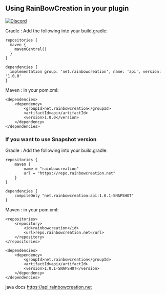 ## Using RainBowCreation in your plugin
[![Discord](https://img.shields.io/discord/370567347599179787.svg?color=738ad6&label=Join%20RainBowCreation%20Discord&logo=discord&logoColor=ffffff)](https://rainbowcreation.net/discord)

Gradle : Add the following into your build.gradle:

```
repositories {
  maven {
    mavenCentral()
  }
}

dependencies {
  implementation group: 'net.rainbowcreation', name: 'api', version: '1.0.0'
}
```

Maven : in your pom.xml:

```
<dependencies>
    <dependency>
        <groupId>net.rainbowcreation</groupId>
        <artifactId>api</artifactId>
        <version>1.0.0</version>
    </dependency>
</dependencies>
```

### If you want to use Snapshot version

Gradle : Add the following into your build.gradle:

```
repositories {
    maven {
        name = "rainbowcreation"
        url = "https://repo.rainbowcreation.net"
    }
}

dependencies {
    compileOnly "net.rainbowcreation:api:1.0.1-SNAPSHOT"
}
```

Maven : in your pom.xml:

```
<repositories>
    <repository>
        <id>rainbowcreation</id>
        <url>repo.rainbowcreation.net</url>
    </repository>
</repositories>

<dependencies>
    <dependency>
        <groupId>net.rainbowcreation</groupId>
        <artifactId>api</artifactId>
        <version>1.0.1-SNAPSHOT</version>
    </dependency>
</dependencies>
```

java docs https://api.rainbowcreation.net
